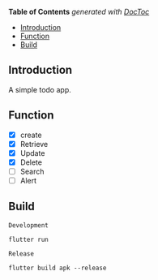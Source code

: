 <!-- START doctoc generated TOC please keep comment here to allow auto update -->
<!-- DON'T EDIT THIS SECTION, INSTEAD RE-RUN doctoc TO UPDATE -->
**Table of Contents**  *generated with [DocToc](https://github.com/thlorenz/doctoc)*

- [Introduction](#introduction)
- [Function](#function)
- [Build](#build)

<!-- END doctoc generated TOC please keep comment here to allow auto update -->

## Introduction
A simple todo app.

## Function
- [x] create
- [x] Retrieve
- [x] Update
- [x] Delete
- [ ] Search
- [ ] Alert

## Build

`Development`

    flutter run

`Release`

    flutter build apk --release
